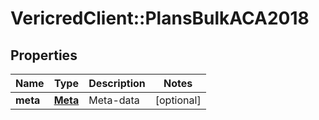 # VericredClient::PlansBulkACA2018

## Properties
Name | Type | Description | Notes
------------ | ------------- | ------------- | -------------
**meta** | [**Meta**](Meta.md) | Meta-data | [optional] 


